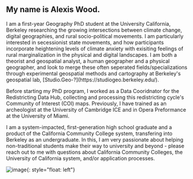 
<!DOCTYPE html>
<html>
<head>
   <style> div.c {
  position: absolute;
  left: 150px;
  width: 200px;
  height: 120px;
  border: 3px solid green;
}
      
      #menu {
  position: fixed;
  right: 0;
  top: 50%;
  width: 8em;
  margin-top: -2.5em;
}
     </style>
</head>
<body>

## My name is Alexis Wood.

<p> I am a first-year Geography PhD student at the University California, Berkeley researching the growing intersections between climate change, digital geographies, and rural socio-political movements. I am particularly interested in secessionist state movements, and how participants incorporate heightening levels of climate anxiety with exisiting feelings of rural marginalization in the physical and digital landscapes. I am both a theorist and geospatial analyst, a human geographer and a physical geographer, and look to merge these often seperated fields/specializations through experimental geospatial methods and cartography at Berkeley's geospatial lab, [Studio.Geo-?](https://studiogeo.berkeley.edu/). <p> 

<p> Before starting my PhD program, I worked as a Data Cooridnator for the Redistricting Data Hub, collecting and processing this redistricting cycle's Community of Interest (COI) maps. Previously, I have trained as an archeologist at the University of Cambridge ICE and in Opera Preformance at the University of Miami. <p>  

<p> I am a system-impacted, first-generation high school graduate and a product of the California Community College system, transfering into Berkeley as an undergraduate. In this, I am very passionate about helping non-traditional students make their way to university and beyond - please reach out to me with questions about California Community Colleges, the University of California system, and/or application processes. <p>  


![image](alexishomeimage.png){: style="float: left"}


</body>
</html>

